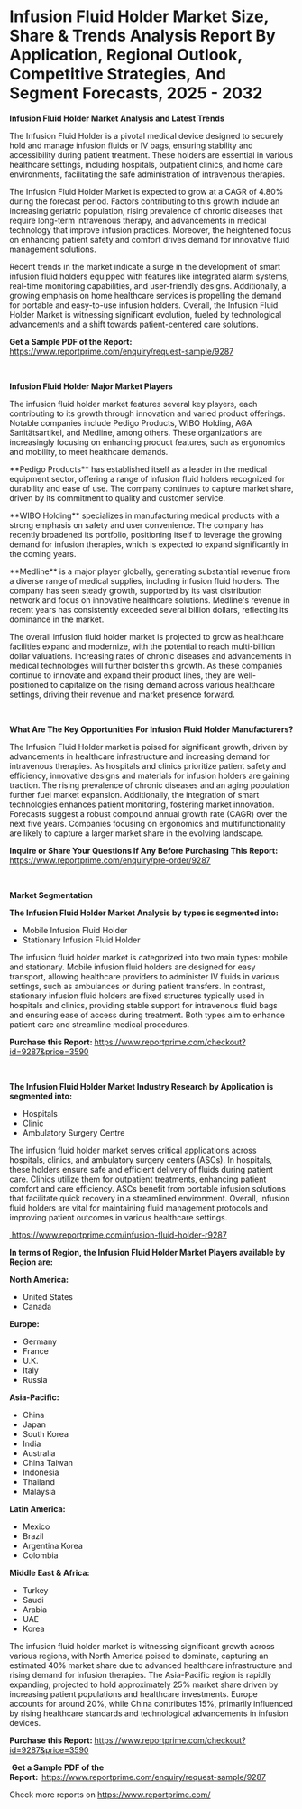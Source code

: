 <p><h1>Infusion Fluid Holder Market Size, Share & Trends Analysis Report By Application, Regional Outlook, Competitive Strategies, And Segment Forecasts, 2025 - 2032</h1></p><p><strong>Infusion Fluid Holder Market Analysis and Latest Trends</strong></p>
<p><p>The Infusion Fluid Holder is a pivotal medical device designed to securely hold and manage infusion fluids or IV bags, ensuring stability and accessibility during patient treatment. These holders are essential in various healthcare settings, including hospitals, outpatient clinics, and home care environments, facilitating the safe administration of intravenous therapies.</p><p>The Infusion Fluid Holder Market is expected to grow at a CAGR of 4.80% during the forecast period. Factors contributing to this growth include an increasing geriatric population, rising prevalence of chronic diseases that require long-term intravenous therapy, and advancements in medical technology that improve infusion practices. Moreover, the heightened focus on enhancing patient safety and comfort drives demand for innovative fluid management solutions.</p><p>Recent trends in the market indicate a surge in the development of smart infusion fluid holders equipped with features like integrated alarm systems, real-time monitoring capabilities, and user-friendly designs. Additionally, a growing emphasis on home healthcare services is propelling the demand for portable and easy-to-use infusion holders. Overall, the Infusion Fluid Holder Market is witnessing significant evolution, fueled by technological advancements and a shift towards patient-centered care solutions.</p></p>
<p><strong>Get a Sample PDF of the Report:&nbsp;</strong> <a href="https://www.reportprime.com/enquiry/request-sample/9287?utm_campaign=3314&utm_medium=2&utm_source=Github&utm_content=ia&utm_term=20032025&utm_id=infusion-fluid-holder">https://www.reportprime.com/enquiry/request-sample/9287</a></p>
<p>&nbsp;</p>
<p><strong>Infusion Fluid Holder Major Market Players</strong></p>
<p><p>The infusion fluid holder market features several key players, each contributing to its growth through innovation and varied product offerings. Notable companies include Pedigo Products, WIBO Holding, AGA Sanitätsartikel, and Medline, among others. These organizations are increasingly focusing on enhancing product features, such as ergonomics and mobility, to meet healthcare demands.</p><p>**Pedigo Products** has established itself as a leader in the medical equipment sector, offering a range of infusion fluid holders recognized for durability and ease of use. The company continues to capture market share, driven by its commitment to quality and customer service.</p><p>**WIBO Holding** specializes in manufacturing medical products with a strong emphasis on safety and user convenience. The company has recently broadened its portfolio, positioning itself to leverage the growing demand for infusion therapies, which is expected to expand significantly in the coming years.</p><p>**Medline** is a major player globally, generating substantial revenue from a diverse range of medical supplies, including infusion fluid holders. The company has seen steady growth, supported by its vast distribution network and focus on innovative healthcare solutions. Medline's revenue in recent years has consistently exceeded several billion dollars, reflecting its dominance in the market.</p><p>The overall infusion fluid holder market is projected to grow as healthcare facilities expand and modernize, with the potential to reach multi-billion dollar valuations. Increasing rates of chronic diseases and advancements in medical technologies will further bolster this growth. As these companies continue to innovate and expand their product lines, they are well-positioned to capitalize on the rising demand across various healthcare settings, driving their revenue and market presence forward.</p></p>
<p>&nbsp;</p>
<p><strong>What Are The Key Opportunities For Infusion Fluid Holder Manufacturers?</strong></p>
<p><p>The Infusion Fluid Holder market is poised for significant growth, driven by advancements in healthcare infrastructure and increasing demand for intravenous therapies. As hospitals and clinics prioritize patient safety and efficiency, innovative designs and materials for infusion holders are gaining traction. The rising prevalence of chronic diseases and an aging population further fuel market expansion. Additionally, the integration of smart technologies enhances patient monitoring, fostering market innovation. Forecasts suggest a robust compound annual growth rate (CAGR) over the next five years. Companies focusing on ergonomics and multifunctionality are likely to capture a larger market share in the evolving landscape.</p></p>
<p><strong>Inquire or Share Your Questions If Any Before Purchasing This Report:</strong> <a href="https://www.reportprime.com/enquiry/pre-order/9287?utm_campaign=3314&utm_medium=2&utm_source=Github&utm_content=ia&utm_term=20032025&utm_id=infusion-fluid-holder">https://www.reportprime.com/enquiry/pre-order/9287</a></p>
<p>&nbsp;</p>
<p><strong>Market Segmentation</strong></p>
<p><strong>The Infusion Fluid Holder Market Analysis by types is segmented into:</strong></p>
<p><ul><li>Mobile Infusion Fluid Holder</li><li>Stationary Infusion Fluid Holder</li></ul></p>
<p><p>The infusion fluid holder market is categorized into two main types: mobile and stationary. Mobile infusion fluid holders are designed for easy transport, allowing healthcare providers to administer IV fluids in various settings, such as ambulances or during patient transfers. In contrast, stationary infusion fluid holders are fixed structures typically used in hospitals and clinics, providing stable support for intravenous fluid bags and ensuring ease of access during treatment. Both types aim to enhance patient care and streamline medical procedures.</p></p>
<p><strong>Purchase this Report:&nbsp;</strong><a href="https://www.reportprime.com/checkout?id=9287&price=3590&utm_campaign=3314&utm_medium=2&utm_source=Github&utm_content=ia&utm_term=20032025&utm_id=infusion-fluid-holder">https://www.reportprime.com/checkout?id=9287&price=3590</a></p>
<p>&nbsp;</p>
<p><strong>The Infusion Fluid Holder Market Industry Research by Application is segmented into:</strong></p>
<p><ul><li>Hospitals</li><li>Clinic</li><li>Ambulatory Surgery Centre</li></ul></p>
<p><p>The infusion fluid holder market serves critical applications across hospitals, clinics, and ambulatory surgery centers (ASCs). In hospitals, these holders ensure safe and efficient delivery of fluids during patient care. Clinics utilize them for outpatient treatments, enhancing patient comfort and care efficiency. ASCs benefit from portable infusion solutions that facilitate quick recovery in a streamlined environment. Overall, infusion fluid holders are vital for maintaining fluid management protocols and improving patient outcomes in various healthcare settings.</p></p>
<p><a href="https://www.reportprime.com/infusion-fluid-holder-r9287?utm_campaign=3314&utm_medium=2&utm_source=Github&utm_content=ia&utm_term=20032025&utm_id=infusion-fluid-holder">&nbsp;https://www.reportprime.com/infusion-fluid-holder-r9287</a></p>
<p><strong>In terms of Region, the Infusion Fluid Holder Market Players available by Region are:</strong></p>
<p>
    <p> <strong> North America: </strong>
        <ul>
            <li>United States</li>
            <li>Canada</li>
        </ul>
        </p> 
    <p> <strong> Europe: </strong>
        <ul>
            <li>Germany</li>
            <li>France</li>
            <li>U.K.</li>
            <li>Italy</li>
            <li>Russia</li>
        </ul>
        </p> 
    <p> <strong> Asia-Pacific: </strong>
        <ul>
            <li>China</li>
            <li>Japan</li>
            <li>South Korea</li>
            <li>India</li>
            <li>Australia</li>
            <li>China Taiwan</li>
            <li>Indonesia</li>
            <li>Thailand</li>
            <li>Malaysia</li>
        </ul>
        </p> 
    <p> <strong> Latin America: </strong>
        <ul>
            <li>Mexico</li>
            <li>Brazil</li>
            <li>Argentina Korea</li>
            <li>Colombia</li>
        </ul>
        </p> 
    <p> <strong> Middle East & Africa: </strong>
        <ul>
            <li>Turkey</li>
            <li>Saudi</li>
            <li>Arabia</li>
            <li>UAE</li>
            <li>Korea</li>
        </ul>
    </p>
    </p>
<p><p>The infusion fluid holder market is witnessing significant growth across various regions, with North America poised to dominate, capturing an estimated 40% market share due to advanced healthcare infrastructure and rising demand for infusion therapies. The Asia-Pacific region is rapidly expanding, projected to hold approximately 25% market share driven by increasing patient populations and healthcare investments. Europe accounts for around 20%, while China contributes 15%, primarily influenced by rising healthcare standards and technological advancements in infusion devices.</p></p>
<p><strong>Purchase this Report: </strong><a href="https://www.reportprime.com/checkout?id=9287&price=3590&utm_campaign=3314&utm_medium=2&utm_source=Github&utm_content=ia&utm_term=20032025&utm_id=infusion-fluid-holder">https://www.reportprime.com/checkout?id=9287&price=3590</a></p>
<p>&nbsp;<strong>Get a Sample PDF of the Report:&nbsp;&nbsp;</strong><a href="https://www.reportprime.com/enquiry/request-sample/9287?utm_campaign=3314&utm_medium=2&utm_source=Github&utm_content=ia&utm_term=20032025&utm_id=infusion-fluid-holder">https://www.reportprime.com/enquiry/request-sample/9287</a></p>
<p><strong></strong></p>
<p>Check more reports on <a href="https://www.reportprime.com/?utm_campaign=3314&utm_medium=2&utm_source=Github&utm_content=ia&utm_term=20032025&utm_id=infusion-fluid-holder">https://www.reportprime.com/</a></p>